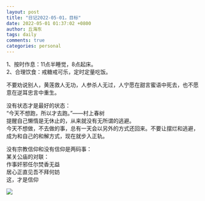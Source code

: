 ```yaml
---
layout: post
title: "日记2022-05-01，目标"
date: 2022-05-01 01:37:02 +0800
author: 丘海东 
tags: daily
comments: true
categories: personal
---
```

1、按时作息：11点半睡觉，8点起床。  
2、合理饮食：戒糖戒可乐，定时定量吃饭。  

不要劝说别人，黄莲救人无功，人参杀人无过，人宁愿在甜言蜜语中死去，也不愿意在逆耳忠言中重生。  

没有状态才是最好的状态：  
“今天不想跑，所以才去跑。”——村上春树  
提醒自己懒惰是无休止的，从来就没有无所谓的逃避。  
今天不想做，不去做的事，总有一天会以另外的方式还回来。不要让摆烂和逃避，成为和自己的和解方式，现在就步入正轨。  

没有宗教信仰和没有信仰是两码事：  
某关公庙的对联：  
作事奸邪任尔焚香无益  
居心正直见吾不拜何妨  
这，才是信仰  

![](http://r.photo.store.qq.com/psc?/V53xBhKC4JFvE03uTNAL1QWxNF3K6JJT/bqQfVz5yrrGYSXMvKr.cqfZM1h6u2Z5Ur*zMSMZqjrKHH6aC3MylafjvadDuWuMqqoNeN9ayTUQ41AXltM9oYvGgYm17s7R4ag7fqXZaOmY!/r)
